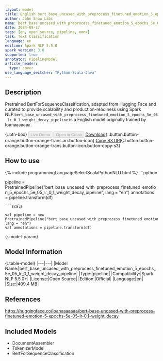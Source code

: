 ```yaml
---
layout: model
title: English bert_base_uncased_with_preprocess_finetuned_emotion_5_epochs_5e_05_lr_0_1_weight_decay_pipeline pipeline BertForSequenceClassification from Ioanaaaaaaa
author: John Snow Labs
name: bert_base_uncased_with_preprocess_finetuned_emotion_5_epochs_5e_05_lr_0_1_weight_decay_pipeline
date: 2024-09-27
tags: [en, open_source, pipeline, onnx]
task: Text Classification
language: en
edition: Spark NLP 5.5.0
spark_version: 3.0
supported: true
annotator: PipelineModel
article_header:
  type: cover
use_language_switcher: "Python-Scala-Java"
---
```


## Description

Pretrained BertForSequenceClassification, adapted from Hugging Face and curated to provide scalability and production-readiness using Spark NLP.`bert_base_uncased_with_preprocess_finetuned_emotion_5_epochs_5e_05_lr_0_1_weight_decay_pipeline` is a English model originally trained by Ioanaaaaaaa.

{:.btn-box}
<button class="button button-orange" disabled>Live Demo</button>
<button class="button button-orange" disabled>Open in Colab</button>
[Download](https://s3.amazonaws.com/auxdata.johnsnowlabs.com/public/models/bert_base_uncased_with_preprocess_finetuned_emotion_5_epochs_5e_05_lr_0_1_weight_decay_pipeline_en_5.5.0_3.0_1727414519889.zip){:.button.button-orange.button-orange-trans.arr.button-icon}
[Copy S3 URI](s3://auxdata.johnsnowlabs.com/public/models/bert_base_uncased_with_preprocess_finetuned_emotion_5_epochs_5e_05_lr_0_1_weight_decay_pipeline_en_5.5.0_3.0_1727414519889.zip){:.button.button-orange.button-orange-trans.button-icon.button-copy-s3}

## How to use



<div class="tabs-box" markdown="1">
{% include programmingLanguageSelectScalaPythonNLU.html %}
```python

pipeline = PretrainedPipeline("bert_base_uncased_with_preprocess_finetuned_emotion_5_epochs_5e_05_lr_0_1_weight_decay_pipeline", lang = "en")
annotations =  pipeline.transform(df)   

```
```scala

val pipeline = new PretrainedPipeline("bert_base_uncased_with_preprocess_finetuned_emotion_5_epochs_5e_05_lr_0_1_weight_decay_pipeline", lang = "en")
val annotations = pipeline.transform(df)

```
</div>

{:.model-param}
## Model Information

{:.table-model}
|---|---|
|Model Name:|bert_base_uncased_with_preprocess_finetuned_emotion_5_epochs_5e_05_lr_0_1_weight_decay_pipeline|
|Type:|pipeline|
|Compatibility:|Spark NLP 5.5.0+|
|License:|Open Source|
|Edition:|Official|
|Language:|en|
|Size:|409.4 MB|

## References

https://huggingface.co/Ioanaaaaaaa/bert-base-uncased-with-preprocess-finetuned-emotion-5-epochs-5e-05-lr-0.1-weight_decay

## Included Models

- DocumentAssembler
- TokenizerModel
- BertForSequenceClassification
